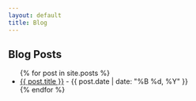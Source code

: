 ```yaml
---
layout: default
title: Blog
---
```


<h2>Blog Posts</h2>
<ul>
  {% for post in site.posts %}
    <li>
      <a href="{{ post.url }}">{{ post.title }}</a> - {{ post.date | date: "%B %d, %Y" }}</a>
    </li>
  {% endfor %}
</ul>
